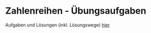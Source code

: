 # Zahlenreihen - Übungsaufgaben

Aufgaben und Lösungen (inkl. Lösungswege) [hier](https://rawcdn.githack.com/lSoleyl/chainmat/master/index.htm)